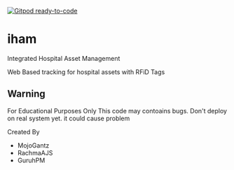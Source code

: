 [![Gitpod ready-to-code](https://img.shields.io/badge/Gitpod-ready--to--code-blue?logo=gitpod)](https://gitpod.io/#https://github.com/PPLite/iham)

# iham
Integrated Hospital Asset Management

Web Based tracking for hospital assets with RFiD Tags 

## Warning ##
For Educational Purposes Only
This code may contoains bugs. Don't deploy on real system yet. it could cause problem

Created By
- MojoGantz
- RachmaAJS
- GuruhPM
